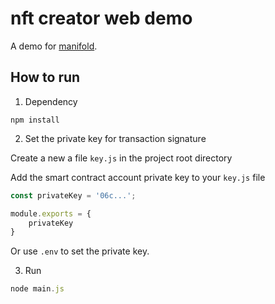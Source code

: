 # nft creator web demo

A demo for [manifold](https://www.manifold.xyz/).

## How to run

1. Dependency

```
npm install
```

2. Set the private key for transaction signature

Create a new a file `key.js` in the project root directory

Add the smart contract account private key to your `key.js` file

```js
const privateKey = '06c...';

module.exports = {
    privateKey
}
```

Or use `.env` to set the private key.

3. Run

```js
node main.js
```
## 